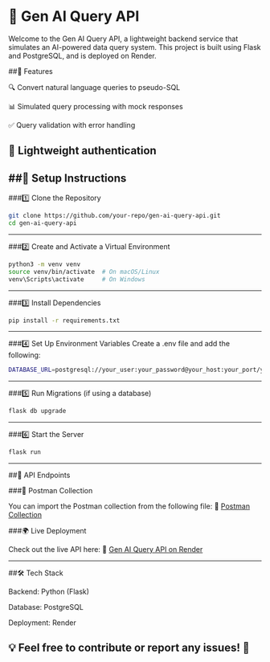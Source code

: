 # 🚀 Gen AI Query API

Welcome to the Gen AI Query API, a lightweight backend service that simulates an AI-powered data query system. This project is built using Flask and PostgreSQL, and is deployed on Render.

##📌 Features

🔍 Convert natural language queries to pseudo-SQL

📊 Simulated query processing with mock responses

✅ Query validation with error handling

🔐 Lightweight authentication
---
##🔧 Setup Instructions
---
###1️⃣ Clone the Repository
```bash
git clone https://github.com/your-repo/gen-ai-query-api.git
cd gen-ai-query-api
```
---
###2️⃣ Create and Activate a Virtual Environment
```bash
python3 -m venv venv
source venv/bin/activate  # On macOS/Linux
venv\Scripts\activate     # On Windows
```
---
###3️⃣ Install Dependencies
```bash
pip install -r requirements.txt
```
---
###4️⃣ Set Up Environment Variables
Create a .env file and add the following:
```bash
DATABASE_URL=postgresql://your_user:your_password@your_host:your_port/your_database
```
---
###5️⃣ Run Migrations (if using a database)
```bash
flask db upgrade
```
---
###6️⃣ Start the Server
```bash
flask run
```
---
##🚀 API Endpoints

###📂 Postman Collection

You can import the Postman collection from the following file: 📎 [Postman Collection](https://raw.githubusercontent.com/sourya258/Natural_Language_to_SQL_API/refs/heads/main/Gen_AI_QUery_API.postman_collection.json)

###🌍 Live Deployment

Check out the live API here: 🔗 [Gen AI Query API on Render](https://natural-language-to-sql-api.onrender.com/apidocs/#/)

---
##🛠 Tech Stack

Backend: Python (Flask)

Database: PostgreSQL

Deployment: Render

💡 Feel free to contribute or report any issues! 🚀
---
